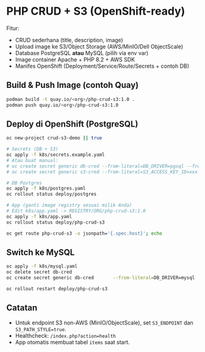 # PHP CRUD + S3 (OpenShift-ready)

Fitur:
- CRUD sederhana (title, description, image)
- Upload image ke S3/Object Storage (AWS/MinIO/Dell ObjectScale)
- Database PostgreSQL **atau** MySQL (pilih via env var)
- Image container Apache + PHP 8.2 + AWS SDK
- Manifes OpenShift (Deployment/Service/Route/Secrets + contoh DB)

## Build & Push Image (contoh Quay)
```bash
podman build -t quay.io/<org>/php-crud-s3:1.0 .
podman push quay.io/<org>/php-crud-s3:1.0
```

## Deploy di OpenShift (PostgreSQL)
```bash
oc new-project crud-s3-demo || true

# Secrets (DB + S3)
oc apply -f k8s/secrets.example.yaml
# Atau buat manual:
# oc create secret generic db-cred --from-literal=DB_DRIVER=pgsql --from-literal=DB_HOST=postgres --from-literal=DB_PORT=5432 --from-literal=DB_NAME=appdb --from-literal=DB_USER=app --from-literal=DB_PASSWORD=supersecret
# oc create secret generic s3-cred --from-literal=S3_ACCESS_KEY_ID=xxx --from-literal=S3_SECRET_ACCESS_KEY=yyy --from-literal=S3_BUCKET=demo-bucket --from-literal=S3_REGION=us-east-1 --from-literal=S3_ENDPOINT=https://objectscale.example.com --from-literal=S3_PATH_STYLE=true

# DB Postgres
oc apply -f k8s/postgres.yaml
oc rollout status deploy/postgres

# App (ganti image registry sesuai milik Anda)
# Edit k8s/app.yaml -> REGISTRY/ORG/php-crud-s3:1.0
oc apply -f k8s/app.yaml
oc rollout status deploy/php-crud-s3

oc get route php-crud-s3 -o jsonpath='{.spec.host}'; echo
```

## Switch ke MySQL
```bash
oc apply -f k8s/mysql.yaml
oc delete secret db-cred
oc create secret generic db-cred       --from-literal=DB_DRIVER=mysql       --from-literal=DB_HOST=mysql       --from-literal=DB_PORT=3306       --from-literal=DB_NAME=appdb       --from-literal=DB_USER=app       --from-literal=DB_PASSWORD=supersecret

oc rollout restart deploy/php-crud-s3
```

## Catatan
- Untuk endpoint S3 non-AWS (MinIO/ObjectScale), set `S3_ENDPOINT` dan `S3_PATH_STYLE=true`.
- Healthcheck: `/index.php?action=health`
- App otomatis membuat tabel `items` saat start.

